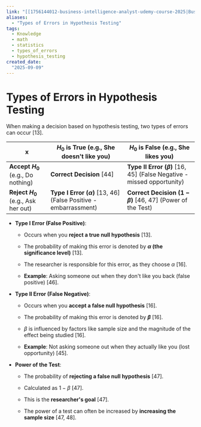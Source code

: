 ```yaml
---
link: "[[1756144012-business-intelligence-analyst-udemy-course-2025|Business Intelligence Analyst Udemy Course 2025]]"
aliases: 
  - "Types of Errors in Hypothesis Testing"
tags:
  - Knowledge
  - math
  - statistics
  - types_of_errors
  - hypothesis_testing
created_date:
  "2025-09-09"
---
```

# Types of Errors in Hypothesis Testing
When making a decision based on hypothesis testing, two types of errors can occur [13].

|x|$H_0$ is True (e.g., She doesn't like you)|$H_0$ is False (e.g., She likes you)|
|---|---|---|
|**Accept $H_0$** (e.g., Do nothing)|**Correct Decision** [44]|**Type II Error ($\beta$)** [16, 45] (False Negative - missed opportunity)|
|**Reject $H_0$** (e.g., Ask her out)|**Type I Error ($\alpha$)** [13, 46] (False Positive - embarrassment)|**Correct Decision ($1-\beta$)** [46, 47] (Power of the Test)|

- **Type I Error (False Positive)**:
    
    - Occurs when you **reject a true null hypothesis** [13].
        
    - The probability of making this error is denoted by **$\alpha$ (the significance level)** [13].
        
    - The researcher is responsible for this error, as they choose $\alpha$ [16].
        
    - **Example**: Asking someone out when they don't like you back (false positive) [46].
        
- **Type II Error (False Negative)**:
    
    - Occurs when you **accept a false null hypothesis** [16].
        
    - The probability of making this error is denoted by **$\beta$** [16].
        
    - $\beta$ is influenced by factors like sample size and the magnitude of the effect being studied [16].
        
    - **Example**: Not asking someone out when they actually like you (lost opportunity) [45].
        
- **Power of the Test**:
    
    - The probability of **rejecting a false null hypothesis** [47].
        
    - Calculated as $1 - \beta$ [47].
        
    - This is the **researcher's goal** [47].
        
    - The power of a test can often be increased by **increasing the sample size** [47, 48].